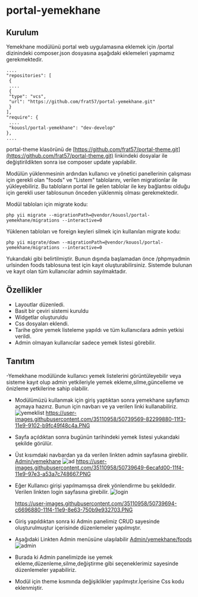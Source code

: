 # portal-yemekhane

## [](https://github.com/frat57/portal-yemekhane#kurulum)Kurulum

Yemekhane modülünü portal web uygulamasına eklemek için /portal dizinindeki composer.json dosyasına aşağıdaki eklemeleri yapmamız gerekmektedir.

    ....
    "repositories": [
     {
     ....
     {
     "type": "vcs",
     "url": "https://github.com/frat57/portal-yemekhane.git"
     }
    ],
    "require": {
     .... 
     "kouosl/portal-yemekhane": "dev-develop"
    },
    ....

portal-theme klasörünü de  [https://github.com/frat57/portal-theme.git](https://github.com/frat57/portal-theme.git)  linkindeki dosyalar ile değiştirildikten sonra ise composer update yapılabilir.

Modülün yüklenmesinin ardından kullanıcı ve yönetici panellerinin çalışması için gerekli olan "foods" ve "Listem" tablolarını, verilen migrationlar ile yükleyebiliriz. Bu tabloların portal ile gelen tablolar ile key bağlantısı olduğu için gerekli user tablosunun önceden yüklenmiş olması gerekmektedir.

Modül tabloları için migrate kodu:

    php yii migrate --migrationPath=@vendor/kouosl/portal-yemekhane/migrations --interactive=0

Yüklenen tabloları ve foreign keyleri silmek için kullanılan migrate kodu:

    php yii migrate/down --migrationPath=@vendor/kouosl/portal-yemekhane/migrations --interactive=0

Yukarıdaki gibi belirtilmiştir. Bunun dışında başlamadan önce /phpmyadmin urlsinden foods tablosuna test için kayıt oluşturabilirsiniz. 
Sistemde bulunan ve kayıt olan tüm kullanıcılar admin sayılmaktadır.

## [](https://github.com/frat57/portal-yemekhane#%C3%B6zellikler)Özellikler

-   Layoutlar düzenledi.
-   Basit bir çeviri sistemi kuruldu
-   Widgetlar oluşturuldu
-   Css dosyaları eklendi.
-   Tarihe göre yemek listeleme yapıldı ve tüm kullanıcılara admin yetkisi verildi.
-   Admin olmayan kullanıcılar sadece yemek listesi görebilir.

## [](https://github.com/frat57/portal-yemekhane#tan%C4%B1t%C4%B1m)Tanıtım

-Yemekhane modülünde kullanıcı yemek listelerini görüntüleyebilir veya sisteme kayıt olup admin yetkileriyle yemek ekleme,silme,güncelleme ve önizleme yetkilerine sahip olabilir.

-   Modülümüzü kullanmak için giriş yaptıktan sonra yemekhane sayfamızı açmaya hazırız. Bunun için navbarı ve ya verilen linki kullanabiliriz.  
    ![yemeklist](https://user-images.githubusercontent.com/35110958/50739569-82299880-11f3-11e9-9102-b9fc49f48c4a.PNG)
https://user-images.githubusercontent.com/35110958/50739569-82299880-11f3-11e9-9102-b9fc49f48c4a.PNG
-   Sayfa açıldıktan sonra bugünün tarihindeki yemek listesi  yukarıdaki şekilde görülür.
    
-   Üst kısımdaki navbardan ya da verilen linkten admin sayfasına girebilir.  
    [Admin/yemekhane](http://portal.kouosl/admin/yemekhane)  ![ad](https://user-images.githubusercontent.com/35110958/50739649-6ecafd00-11f4-11e9-97e3-a53a7c748667.PNG)
https://user-images.githubusercontent.com/35110958/50739649-6ecafd00-11f4-11e9-97e3-a53a7c748667.PNG
-   Eğer Kullanıcı girişi yapılmamışsa direk yönlendirme bu şekildedir. Verilen linkten login sayfasına girebilir.  ![login](https://user-images.githubusercontent.com/35110958/50739694-c6696880-11f4-11e9-8e63-750b9e932703.PNG)

    https://user-images.githubusercontent.com/35110958/50739694-c6696880-11f4-11e9-8e63-750b9e932703.PNG
    
- Giriş yapıldıktan sonra ki Admin panelimiz CRUD sayesinde oluşturulmuştur içerisinde düzenlemeler yapılmıştır.

-  Aşağıdaki Linkten Admin menüsüne ulaşılabilir
    [Admin/yemekhane/foods](http://portal.kouosl/admin/yemekhane/foods)  ![admin](https://user-images.githubusercontent.com/35110958/50739744-73dc7c00-11f5-11e9-9a51-cba3ce5fe10f.PNG)

    
-  Burada ki Admin panelimizde ise yemek ekleme,düzenleme,silme,değiştirme gibi seçeneklerimiz sayesinde düzenlemeler yapabiliriz.
-   Modül için theme kısmında değişiklikler yapılmıştır.İçerisine Css kodu eklenmiştir.



